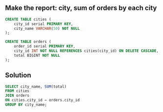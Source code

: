 ## Make the report: city, sum of orders by each city

```sql
CREATE TABLE cities (
    city_id serial PRIMARY KEY,
    city_name VARCHAR(50) NOT NULL
);

CREATE TABLE orders (
    order_id serial PRIMARY KEY,
    city_id INT NOT NULL REFERENCES cities(city_id) ON DELETE CASCADE,
    total BIGINT NOT NULL
);
```

## Solution

```sql
SELECT city_name, SUM(total) 
FROM cities 
JOIN orders 
ON cities.city_id = orders.city_id
GROUP BY city_name;
```

